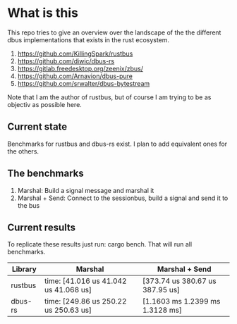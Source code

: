 # What is this
This repo tries to give an overview over the landscape of the the different dbus implementations that exists in the rust ecosystem.

1. https://github.com/KillingSpark/rustbus
1. https://github.com/diwic/dbus-rs
1. https://gitlab.freedesktop.org/zeenix/zbus/
1. https://github.com/Arnavion/dbus-pure
1. https://github.com/srwalter/dbus-bytestream

Note that I am the author of rustbus, but of course I am trying to be as objectiv as possible here.

## Current state
Benchmarks for rustbus and dbus-rs exist. I plan to add equivalent ones for the others.

## The benchmarks
1. Marshal: Build a signal message and marshal it
1. Marshal + Send: Connect to the sessionbus, build a signal and send it to the bus

## Current results
To replicate these results just run: cargo bench. That will run all benchmarks.



| Library | Marshal                                 | Marshal + Send                  |
|---------|-----------------------------------------|---------------------------------|
| rustbus | time:   [41.016 us 41.042 us 41.068 us] | [373.74 us 380.67 us 387.95 us] |
| dbus-rs | time:   [249.86 us 250.22 us 250.63 us] | [1.1603 ms 1.2399 ms 1.3128 ms] |